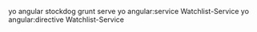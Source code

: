 yo angular stockdog
grunt serve
yo angular:service Watchlist-Service
yo angular:directive Watchlist-Service

